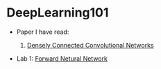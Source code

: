 # DeepLearning101

* Paper I have read:
  1. [Densely Connected Convolutional Networks](https://arxiv.org/abs/1608.06993)

* Lab 1: [Forward Netural Network](Keras_FNN_Report.md)
